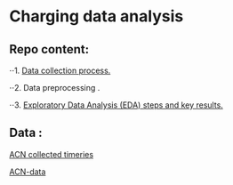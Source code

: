 # Charging data analysis 
## Repo content: 
⋅⋅1. [Data collection process.](https://github.com/REMO-Project-LaRINa/Data-Analysis/blob/main/Code/data_importer.py)

⋅⋅2. Data preprocessing .

⋅⋅3. [Exploratory Data Analysis (EDA) steps and key results.](https://github.com/REMO-Project-LaRINa/Data-Analysis/blob/main/EDA/Full_EDA.ipynb)

## Data : 
[ACN collected timeries](https://drive.google.com/drive/folders/1z_lqhJGaS9jMa1zSNNHCQXm28VIroTrl?usp=sharing)

[ACN-data](https://ev.caltech.edu/dataset)
